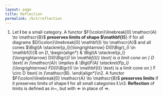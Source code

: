 ```yaml
---
layout: page
title: Reflection
permalink: /bct/reflection
---
```

1. Let $\mathbf{I}$ be a small category.  A functor $F{\colon}\linebreak[0] \mathscr{A} \to \mathscr{B}$ **preserves    limits of shape $\mathbf{I**$} if for all diagrams $D{\colon}\linebreak[0] \mathbf{I} \to \mathscr{A}$ and all cones $\Bigl(A \stackrel{p_I}{\longrightarrow} D(I)\Bigr)_{I \in \mathbf{I}}$ on $D$,   \begin{align*}         & \Bigl(A \stackrel{p_I}{\longrightarrow} D(I)\Bigr)_{I \in \mathbf{I}} \text{ is a limit cone on } D \text{ in }\mathscr{A}\\ \implies        & \Bigl(F(A) \stackrel{Fp_I}{\longrightarrow} FD(I)\Bigr)_{I \in \mathbf{I}} \text{ is a limit cone on } F \circ D \text{ in }\mathscr{B}.  \end{align*}\n2. A functor $F{\colon}\linebreak[0] \mathscr{A} \to \mathscr{B}$ **preserves limits** if it preserves limits of shape $\mathbf{I}$ for all small categories $\mathbf{I}$.\n3. **Reflection**     of limits is defined as in~, but with $\Longleftarrow$ in place of $\Longrightarrow$.
